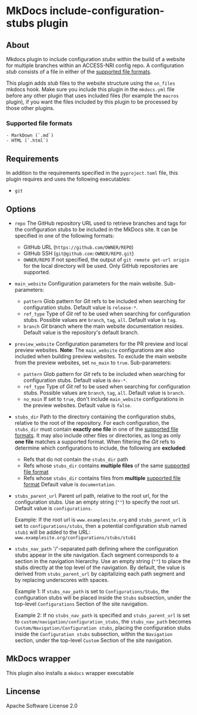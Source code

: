 # MkDocs include-configuration-stubs plugin

## About
Mkdocs plugin to include configuration _stubs_ within the build of a website for multiple branches within an ACCESS-NRI config repo.
A configuration _stub_ consists of a file in either of the [supported file formats](#supported_file_formats).

This plugin adds _stub_ files to the website structure using the `on_files` mkdocs hook.
Make sure you include this plugin in the `mkdocs.yml` file before any other plugin that uses included files (for example the `macros` plugin), if you want the
files included by this plugin to be processed by those other plugins.

### Supported file formats
    - MarkDown (`.md`)
    - HTML (`.html`)

## Requirements
In addition to the requirements specified in the `pyproject.toml` file, this plugin requires and uses the following executables:
- `git`

## Options
- `repo`
    The GitHub repository URL used to retrieve branches and tags for the configuration stubs to be included in the MkDocs site.
    It can be specified in one of the following formats:
    - GitHub URL (`https://github.com/OWNER/REPO`) 
    - GitHub SSH (`git@github.com:OWNER/REPO.git`)
    - `OWNER/REPO`
    If not specified, the output of `git remote get-url origin` for the local directory will be used.
    Only GitHub repositories are supported.
- `main_website`
    Configuration parameters for the main website.
    Sub-parameters:
    - `pattern`
        Glob pattern for _Git_ refs to be included when searching for configuration stubs.
        Default value is `release-*`.
    - `ref_type`
        Type of _Git_ ref to be used when searching for configuration stubs.
        Possible values are `branch`, `tag`, `all`.
        Default value is `tag`.
    - `branch`
        _Git_ branch where the main website documentation resides.
        Default value is the repository's default branch.
- `preview_website`
    Configuration parameters for the PR preview and local preview websites.
    **Note**: The `main_website` configurations are also included when building preview websites. To exclude the main website from the preview websites, set `no_main` to `true`.
    Sub-parameters:
    - `pattern`
        Glob pattern for _Git_ refs to be included when searching for configuration stubs.
        Default value is `dev-*`.
    - `ref_type`
        Type of _Git_ ref to be used when searching for configuration stubs.
        Possible values are `branch`, `tag`, `all`.
        Default value is `branch`.
    - `no_main`
        If set to `true`, don't include `main_website` configurations in the preview websites.
        Default value is `false`.
- `stubs_dir`
    Path to the directory containing the configuration stubs, relative to the root of the repository.
    For each configuration, the `stubs_dir` must contain  **exactly one file** in one of the [supported file formats](#supported_file_formats). It may also include other files or directories, as long as only **one file** matches a supported format.
    When filtering the _Git_ refs to determine which configurations to include, the following are **excluded**:
    - Refs that do not contain the `stubs_dir` path
    - Refs whose `stubs_dir` contains **multiple files** of the same [supported file format](#supported_file_formats)
    - Refs whose `stubs_dir` contains files from **multiple** [supported file format](#supported_file_formats)
    Default value is `documentation`.
- `stubs_parent_url`
    Parent url path, relative to the root url, for the configuration stubs.
    Use an empty string (`""`) to specify the root url.
    Default value is `configurations`.
    
    Example: 
    If the root url is `www.examplesite.org` and `stubs_parent_url` is set to `configurations/stubs`, then a potential configuration stub named `stub1` will be added to the URL: `www.examplesite.org/configurations/stubs/stub1`
- `stubs_nav_path`
    '/'-separated path defining where the configuration stubs appear in the site navigation.
    Each segment corresponds to a section in the navigation hierarchy.
    Use an empty string (`""`) to place the stubs directly at the top level of the navigation.
    By default, the value is derived from `stubs_parent_url` by capitalizing each path segment and by replacing underscores with spaces.

    Example 1:
    If `stubs_nav_path` is set to `Configurations/Stubs`, the configuration stubs will be placed inside the `Stubs` subsection, under the top-level `Configurations` Section of the site navigation.

    Example 2:
    If no `stubs_nav_path` is specified and `stubs_parent_url` is set to `custom/navigation/configuration_stubs`, the `stubs_nav_path` becomes `Custom/Navigation/Configuration stubs`, placing the configuration stubs inside the `Configuration stubs` subsection, within the `Navigation` section, under the top-level `Custom` Section of the site navigation.

## MkDocs wrapper
This plugin also installs a `mkdocs` wrapper executable

## Lincense
Apache Software License 2.0